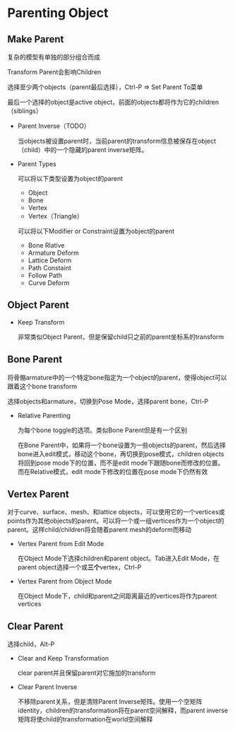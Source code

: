 # Parenting Object

## Make Parent

复杂的模型有单独的部分组合而成

Transform Parent会影响Children

选择至少两个objects（parent最后选择），Ctrl-P => Set Parent To菜单

最后一个选择的object是active object，前面的objects都将作为它的children（siblings）

- Parent Inverse（TODO）

  当objects被设置parent时，当前parent的transform信息被保存在object（child）中的一个隐藏的parent inverse矩阵。

- Parent Types

  可以将以下类型设置为object的parent

  - Object
  - Bone
  - Vertex
  - Vertex（Triangle）

  可以将以下Modifier or Constraint设置为object的parent

  - Bone Rlative
  - Armature Deform
  - Lattice Deform
  - Path Constaint
  - Follow Path
  - Curve Deform

## Object Parent

- Keep Transform

  非常类似Object Parent，但是保留child只之前的parent坐标系的transform

## Bone Parent

将骨骼armature中的一个特定bone指定为一个object的parent，使得object可以跟着这个bone transform

选择objects和armature，切换到Pose Mode，选择parent bone，Ctrl-P

- Relative Parenting

  为每个bone toggle的选项。类似Bone Parent但是有一个区别

  在Bone Parent中，如果将一个bone设置为一些objects的parent，然后选择bone进入edit模式，移动这个bone，再切换到pose模式，children objects将回到pose mode下的位置，而不是edit mode下跟随bone而修改的位置。而在Relative模式，edit mode下修改的位置在pose mode下仍然有效

## Vertex Parent

对于curve、surface、mesh、和lattice objects，可以使用它的一个vertices或points作为其他objects的parent。可以将一个或一组vertices作为一个object的parent。这样child/children将会随着parent mesh的deform而移动

- Vertex Parent from Edit Mode

  在Object Mode下选择children和parent object。Tab进入Edit Mode，在parent object选择一个或**三个**vertex，Ctrl-P

- Vertex Parent from Object Mode

  在Object Mode下，child和parent之间距离最近的vertices将作为parent vertices

## Clear Parent

选择child，Alt-P

- Clear and Keep Transformation

  clear parent并且保留parent对它施加的transform

- Clear Parent Inverse

  不移除parent关系，但是清除Parent Inverse矩阵。使用一个空矩阵identity，children的transformation将在parent空间解释，而parent inverse矩阵将使child的transformation在world空间解释

